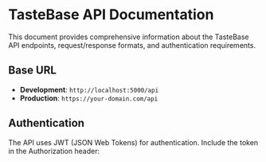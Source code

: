 # TasteBase API Documentation

This document provides comprehensive information about the TasteBase API endpoints, request/response formats, and authentication requirements.

## Base URL

- **Development**: `http://localhost:5000/api`
- **Production**: `https://your-domain.com/api`

## Authentication

The API uses JWT (JSON Web Tokens) for authentication. Include the token in the Authorization header:

